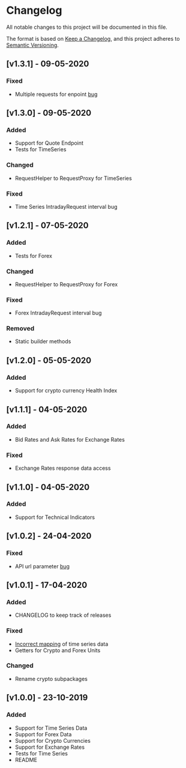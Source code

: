 # Changelog
All notable changes to this project will be documented in this file.

The format is based on [Keep a Changelog](https://keepachangelog.com/en/1.0.0/),
and this project adheres to [Semantic Versioning](https://semver.org/spec/v2.0.0.html).
## [v1.3.1] - 09-05-2020
### Fixed
- Multiple requests for enpoint [bug](https://github.com/crazzyghost/alphavantage-java/issues/8)
<!-- - Maven build [issue](https://github.com/crazzyghost/alphavantage-java/issues/6) -->

## [v1.3.0] - 09-05-2020
### Added
- Support for Quote Endpoint
- Tests for TimeSeries
### Changed
- RequestHelper to RequestProxy for TimeSeries
### Fixed
- Time Series IntradayRequest interval bug
 

## [v1.2.1] - 07-05-2020
### Added
- Tests for Forex
### Changed
- RequestHelper to RequestProxy for Forex
### Fixed
- Forex IntradayRequest interval bug
### Removed
- Static builder methods
## [v1.2.0] - 05-05-2020
### Added
- Support for crypto currency Health Index
## [v1.1.1] - 04-05-2020
### Added
- Bid Rates and Ask Rates for Exchange Rates
### Fixed
- Exchange Rates response data access

## [v1.1.0] - 04-05-2020
### Added
- Support for Technical Indicators

## [v1.0.2] - 24-04-2020
### Fixed
- API url parameter [bug](https://github.com/crazzyghost/alphavantage-java/issues/4)

## [v1.0.1] - 17-04-2020
### Added
- CHANGELOG to keep track of releases
### Fixed
- [Incorrect mapping]((https://github.com/crazzyghost/alphavantage-java/issues/1)) of time series data
- Getters for Crypto and Forex Units
### Changed
- Rename crypto subpackages

## [v1.0.0] - 23-10-2019
### Added
- Support for Time Series Data
- Support for Forex Data
- Support for Crypto Currencies
- Support for Exchange Rates 
- Tests for Time Series
- README 

[1.3.0]: https://github.com/crazzyghost/alphavantage-java/releases/tag/1.3.0
[1.2.1]: https://github.com/crazzyghost/alphavantage-java/releases/tag/1.2.1
[1.2.0]: https://github.com/crazzyghost/alphavantage-java/releases/tag/1.2.0
[1.1.1]: https://github.com/crazzyghost/alphavantage-java/releases/tag/1.1.1
[1.1.0]: https://github.com/crazzyghost/alphavantage-java/releases/tag/1.1.0
[1.0.2]: https://github.com/crazzyghost/alphavantage-java/releases/tag/1.0.2
[1.0.1]: https://github.com/crazzyghost/alphavantage-java/releases/tag/1.0.1
[1.0.0]: https://github.com/crazzyghost/alphavantage-java/tree/9d1cbca8a48899398513494ae6717bec0fa93cfb
[ajt001]: https://github.com/ajt001